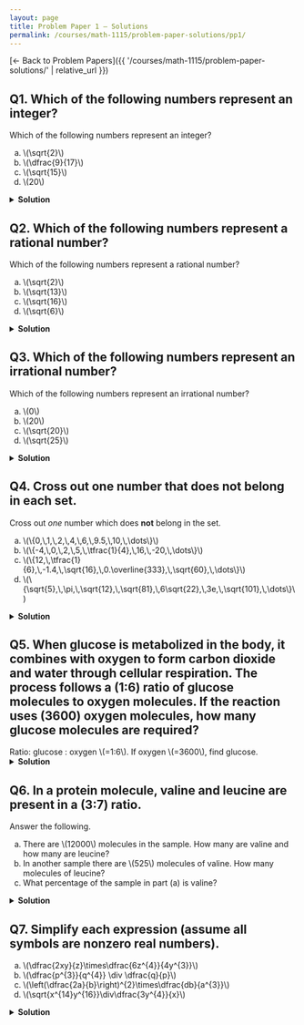 ```yaml
---
layout: page
title: Problem Paper 1 — Solutions
permalink: /courses/math-1115/problem-paper-solutions/pp1/
---
```


[← Back to Problem Papers]({{ '/courses/math-1115/problem-paper-solutions/' | relative_url }})

## Q1. Which of the following numbers represent an integer?

<div class="problem">
  <div class="prompt">Which of the following numbers represent an integer?</div>
  <ol type="a" class="options four">
  <li>\(\sqrt{2}\)</li>
  <li>\(\dfrac{9}{17}\)</li>
  <li>\(\sqrt{15}\)</li>
  <li>\(20\)</li>
</ol>

</div>

<details class="solution">
  <summary><strong>Solution</strong></summary>

An integer is a whole number (positive, negative, or zero).
$$
\sqrt{2}\approx1.41\notin\mathbb{Z},\qquad
\dfrac{9}{17}\in\mathbb{Q}\setminus\mathbb{Z},\qquad
\sqrt{15}\approx3.87\notin\mathbb{Z},\qquad
20\in\mathbb{Z}.
$$
Thus the correct choice is
$$\boxed{\text{(d) }20}.$$
</details>

## Q2. Which of the following numbers represent a rational number?

<div class="problem">
  <div class="prompt">Which of the following numbers represent a rational number?</div>
  <ol type="a" class="options four">
    <li>\(\sqrt{2}\)</li>
    <li>\(\sqrt{13}\)</li>
    <li>\(\sqrt{16}\)</li>
    <li>\(\sqrt{6}\)</li>
  </ol>
</div>

<details class="solution">
  <summary><strong>Solution</strong></summary>

A rational number can be written as a fraction \(\tfrac{p}{q}\) with \(p,q\in\mathbb{Z}\) and \(q\neq 0\). 
$$
\sqrt{2},\ \sqrt{13},\ \sqrt{6}\ \text{are irrational},\qquad
\sqrt{16}=4\in\mathbb{Z}\subset\mathbb{Q}.
$$
Hence the correct choice is \(\boxed{\text{(c) }\sqrt{16}}\).
</details>



## Q3. Which of the following numbers represent an irrational number?

<div class="problem">
  <div class="prompt">Which of the following numbers represent an irrational number?</div>
  <ol type="a" class="options four">
    <li>\(0\)</li>
    <li>\(20\)</li>
    <li>\(\sqrt{20}\)</li>
    <li>\(\sqrt{25}\)</li>
  </ol>
</div>

<details class="solution">
  <summary><strong>Solution</strong></summary>

An irrational number cannot be expressed as a ratio of integers.
$$
0\in\mathbb{Z},\qquad 20\in\mathbb{Z},\qquad \sqrt{25}=5\in\mathbb{Z}.
$$
$$
\sqrt{20}=2\sqrt{5}\notin\mathbb{Q}.
$$
Thus the irrational number is \(\boxed{\text{(c) }\sqrt{20}}\).
</details>



## Q4. Cross out one number that does <strong>not</strong> belong in each set.

<div class="problem">
  <div class="prompt">Cross out <em>one</em> number which does <strong>not</strong> belong in the set.</div>
  <ol type="a" class="options">
    <li>\(\{0,\,1,\,2,\,4,\,6,\,9.5,\,10,\,\dots\}\)</li>
    <li>\(\{-4,\,0,\,2,\,5,\,\tfrac{1}{4},\,16,\,-20,\,\dots\}\)</li>
    <li>\(\{12,\,\tfrac{1}{6},\,-1.4,\,\sqrt{16},\,0.\overline{333},\,\sqrt{60},\,\dots\}\)</li>
    <li>\(\{\sqrt{5},\,\pi,\,\sqrt{12},\,\sqrt{81},\,6\sqrt{22},\,3e,\,\sqrt{101},\,\dots\}\)</li>
  </ol>
</div>

<details class="solution">
  <summary><strong>Solution</strong></summary>

- (a) Mostly integers (whole numbers); \(9.5\) is not an integer → cross out \(9.5\).<br>
- (b) Integers; \(\tfrac{1}{4}\) is fractional → cross out \(\tfrac{1}{4}\).<br>
- (c) Rationals; \(\sqrt{60}\) is irrational → cross out \(\sqrt{60}\).<br>
- (d) Irrationals; \(\sqrt{81}=9\) is rational → cross out \(\sqrt{81}\).<br>

Therefore,
$$
\boxed{9.5,\ \tfrac{1}{4},\ \sqrt{60},\ \sqrt{81}}.
$$
</details>



## Q5. When glucose is metabolized in the body, it combines with oxygen to form carbon dioxide and water through cellular respiration. The process follows a \(1:6\) ratio of glucose molecules to oxygen molecules. If the reaction uses \(3600\) oxygen molecules, how many glucose molecules are required?

<div class="problem">
  <div class="prompt">
    Ratio: glucose : oxygen \(=1:6\). If oxygen \(=3600\), find glucose.
  </div>
</div>

<details class="solution">
  <summary><strong>Solution</strong></summary>
Let the common scaling factor be \(k\). Then glucose \(=1k\), oxygen \(=6k\).
From \(6k=3600\), we get \(k=3600/6=600\).  
Therefore glucose \(=1k=600\).

$$\boxed{600\ \text{glucose molecules}}.$$
</details>



## Q6. In a protein molecule, valine and leucine are present in a \(3:7\) ratio.

<div class="problem">
  <div class="prompt">Answer the following.</div>
  <ol type="a" class="options">
    <li>There are \(12000\) molecules in the sample. How many are valine and how many are leucine?</li>
    <li>In another sample there are \(525\) molecules of valine. How many molecules of leucine?</li>
    <li>What percentage of the sample in part (a) is valine?</li>
  </ol>
</div>

<details class="solution">
  <summary><strong>Solution</strong></summary>

Write \(\text{valine}:\text{leucine}=3:7\). The total “parts” is \(3+7=10\).

<ol type="a">
  <li>
    Each part represents \(12000/10=1200\) molecules.  <br>
    Hence \(\text{valine}=3\times1200=3600\), \(\text{leucine}=7\times1200=8400\). <br>
    <br>
  </li>
  <li>
    Let \(3k=525\Rightarrow k=175\). Then \(\text{leucine}=7k=7\times175=1225\).   <br>
    (Equivalently, \(\text{leucine}=\frac{7}{3}\cdot525=1225\).)  <br>
     <br>
  </li>
  <li>
    Valine is \(\dfrac{3}{10}=0.3=30\%\).   <br>
    Check: \(3600/12000=0.3\).  <br>
  </li>
</ol>
</details>


## Q7. Simplify each expression (assume all symbols are nonzero real numbers).

<div class="problem">
  <div class="prompt"></div>
  <ol type="a" class="options">
    <li>\(\dfrac{2xy}{z}\times\dfrac{6z^{4}}{4y^{3}}\)</li>
    <li>\(\dfrac{p^{3}}{q^{4}} \div \dfrac{q}{p}\)</li>
    <li>\(\left(\dfrac{2a}{b}\right)^{2}\times\dfrac{db}{a^{3}}\)</li>
    <li>\(\sqrt{x^{14}y^{16}}\div\dfrac{3y^{4}}{x}\)</li>
  </ol>
</div>

<details class="solution">
  <summary><strong>Solution</strong></summary>

<strong>(a)</strong>
\(
\frac{2xy}{z}\times\frac{6z^{4}}{4y^{3}}
=\frac{12\,x\,y\,z^{4}}{4\,y^{3}\,z}
=3x\,\frac{z^{4}}{z}\,\frac{y}{y^{3}}
=\boxed{\frac{3xz^{3}}{y^{2}}}.
\) <br>

<br>

<strong>(b)</strong>
\(
\frac{p^{3}}{q^{4}} \div \frac{q}{p}
=\frac{p^{3}}{q^{4}}\cdot\frac{p}{q}
=\frac{p^{4}}{q^{5}}
=\boxed{\frac{p^{4}}{q^{5}}}.
\)<br>

<br>

<strong>(c)</strong>
$$
\left(\frac{2a}{b}\right)^{2}\times\frac{db}{a^{3}}
=\frac{4a^{2}}{b^{2}}\cdot\frac{db}{a^{3}}
=\frac{4d}{ab}
=\boxed{\frac{4d}{ab}}.
$$

<strong>(d)</strong>
First \(\sqrt{x^{14}y^{16}}=x^{7}y^{8}\). Then
$$
x^{7}y^{8}\div\frac{3y^{4}}{x}
=x^{7}y^{8}\cdot\frac{x}{3y^{4}}
=\frac{x^{8}y^{4}}{3}
=\boxed{\frac{x^{8}y^{4}}{3}}.
$$
</details>

















